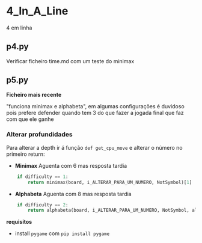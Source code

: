 # 4_In_A_Line
4 em linha

## p4.py
Verificar ficheiro time.md com um teste do minimax


## p5.py 
**Ficheiro mais recente**

"funciona minimax e alphabeta", em algumas configurações é duvidoso pois prefere defender quando tem 3 do que fazer a jogada final que faz com que ele ganhe 

### Alterar profundidades
Para alterar a depth ir á função `def get_cpu_move` e alterar o número no primeiro return:

- **Minimax**  Aguenta com 6 mas resposta tardia
```python
    if difficulty == 1:
        return minimax(board, i_ALTERAR_PARA_UM_NUMERO, NotSymbol)[1]
```

- **Alphabeta**  Aguenta com 8 mas resposta tardia
```python
    if difficulty == 2:
        return alphabeta(board, i_ALTERAR_PARA_UM_NUMERO, NotSymbol, alpha, beta)[1]
```


**requisitos**
- install `pygame` com `pip install pygame`

